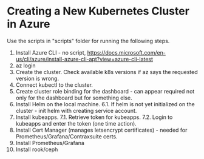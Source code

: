 # Creating a New Kubernetes Cluster in Azure

Use the scripts in "scripts" folder for running the following steps.

1. Install Azure CLI - no script, https://docs.microsoft.com/en-us/cli/azure/install-azure-cli-apt?view=azure-cli-latest
2. az login
3. Create the cluster. Check available k8s versions if az says the requested version is wrong.
4. Connect kubectl to the cluster.
5. Create cluster role binding for the dashboard - can appear required not only for the dashboard but for something else.
6. Install Helm on the local machine.
6.1. If helm is not yet initialized on the cluster - init helm with creating service account.
7. Install kubeapps.
7.1. Retrieve token for kubeapps.
7.2. Login to kubeapps and enter the token (one time action).
8. Install Cert Manager (manages letsencrypt certificates) - needed for Prometheus/Grafana/Contraxsuite certs.
9. Install Prometheus/Grafana
10. Install rook/ceph
